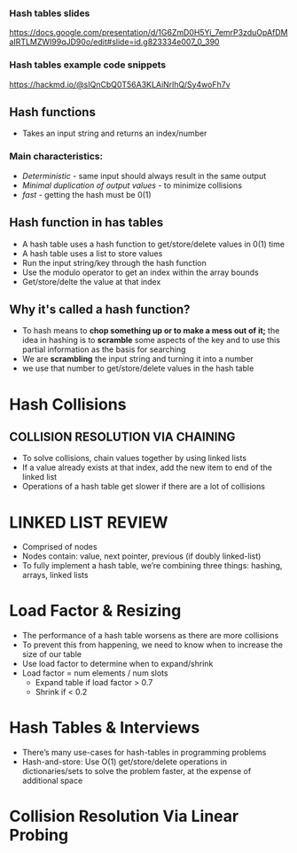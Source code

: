 ### Hash tables slides
https://docs.google.com/presentation/d/1G6ZmD0H5Yi_7emrP3zduOpAfDMaIRTLMZWI99qJD90o/edit#slide=id.g823334e007_0_390

### Hash tables example code snippets
https://hackmd.io/@sIQnCbQ0T56A3KLAiNrlhQ/Sy4woFh7v

## Hash functions

* Takes an input string and returns an index/number

### Main characteristics:

* *Deterministic* - same input should always result in the same output
* *Minimal duplication of output values* - to minimize collisions
* *fast* - getting the hash must be 0(1)


## Hash function in has tables
* A hash table uses a hash function to get/store/delete values in 0(1) time
* A hash table uses a list to store values
* Run the input string/key through the hash function
* Use the modulo operator to get an index within the array bounds
* Get/store/delte the value at that index

## Why it's called a hash function?

* To hash means to **chop something up or to make a mess out of it;**
the idea in hashing is to **scramble** some aspects of the key and to use this partial information
 as the basis for searching
* We are **scrambling** the input string and turning it into a number
* we use that number to get/store/delete values in the hash table

# Hash Collisions

## COLLISION RESOLUTION VIA CHAINING
* To solve collisions, chain values together by using linked lists
* If a value already exists at that index, add the new item to end of the linked list
* Operations of a hash table get slower if there are a lot of collisions

# LINKED LIST REVIEW
* Comprised of nodes
* Nodes contain: value, next pointer, previous (if doubly linked-list)
* To fully implement a hash table, we’re combining three things: hashing, arrays, linked lists

# Load Factor & Resizing
* The performance of a hash table worsens as there are more collisions
* To prevent this from happening, we need to know when to increase the size of our table
* Use load factor to determine when to expand/shrink
* Load factor = num elements / num slots
    * Expand table if load factor > 0.7
    * Shrink if < 0.2

# Hash Tables & Interviews

* There’s many use-cases for hash-tables in programming problems
* Hash-and-store: Use O(1) get/store/delete operations in dictionaries/sets to solve the problem faster, at the expense of additional space

# Collision Resolution Via Linear Probing
